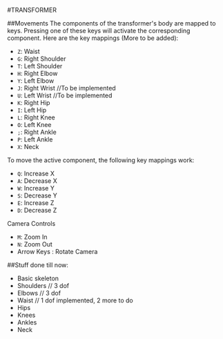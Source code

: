 #TRANSFORMER

##Movements
The components of the transformer's body are mapped to keys. Pressing one of these keys will activate the corresponding component.
Here are the key mappings (More to be added):
* `Z`: Waist
* `G`: Right Shoulder
* `T`: Left Shoulder
* `H`: Right Elbow
* `Y`: Left Elbow
* `J`: Right Wrist //To be implemented
* `U`: Left Wrist //To be implemented
* `K`: Right Hip
* `I`: Left Hip
* `L`: Right Knee
* `O`: Left Knee
* `;`: Right Ankle
* `P`: Left Ankle
* `X`: Neck

To move the active component, the following key mappings work:
* `Q`: Increase X
* `A`: Decrease X
* `W`: Increase Y
* `S`: Decrease Y
* `E`: Increase Z
* `D`: Decrease Z

Camera Controls

* `M`: Zoom In
* `N`: Zoom Out
* Arrow Keys : Rotate Camera

##Stuff done till now:
* Basic skeleton
* Shoulders // 3 dof
* Elbows // 3 dof
* Waist // 1 dof implemented, 2 more to do
* Hips
* Knees
* Ankles
* Neck
